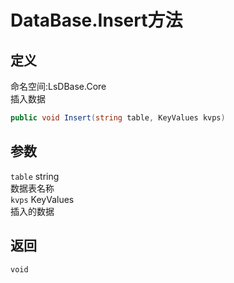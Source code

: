 # DataBase.Insert方法
## 定义
命名空间:LsDBase.Core    
插入数据   
```C#
public void Insert(string table, KeyValues kvps)
```
## 参数
`table`  string    
数据表名称   
`kvps` KeyValues   
插入的数据   
## 返回
`void`
